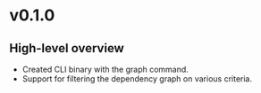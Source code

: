 # v0.1.0

## High-level overview

- Created CLI binary with the graph command.
- Support for filtering the dependency graph on various criteria.

